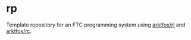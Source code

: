 # rp
Template repository for an FTC programming system using
[arktfox/rl](https://github.com/arktfox/rl) and [arktfox/rc](https://github.com/arktfox/rc).